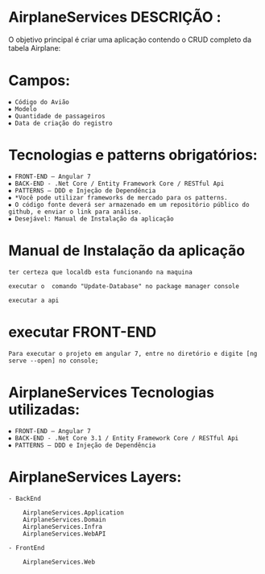 ﻿# AirplaneServices DESCRIÇÃO :

 O objetivo principal é criar uma aplicação contendo o CRUD completo da tabela Airplane:

# Campos:
    ⦁ Código do Avião
    ⦁ Modelo
    ⦁ Quantidade de passageiros
    ⦁ Data de criação do registro

# Tecnologias e patterns obrigatórios:
    ⦁ FRONT-END – Angular 7
    ⦁ BACK-END - .Net Core / Entity Framework Core / RESTful Api
    ⦁ PATTERNS – DDD e Injeção de Dependência
    ⦁ *Você pode utilizar frameworks de mercado para os patterns.
    ⦁ O código fonte deverá ser armazenado em um repositório público do github, e enviar o link para análise.
    ⦁ Desejável: Manual de Instalação da aplicação

# Manual de Instalação da aplicação

    ter certeza que localdb esta funcionando na maquina

    executar o  comando "Update-Database" no package manager console

    executar a api

# executar FRONT-END
    Para executar o projeto em angular 7, entre no diretório e digite [ng serve --open] no console;

# AirplaneServices Tecnologias utilizadas:

    ⦁ FRONT-END – Angular 7
    ⦁ BACK-END - .Net Core 3.1 / Entity Framework Core / RESTful Api
    ⦁ PATTERNS – DDD e Injeção de Dependência

# AirplaneServices Layers:

    - BackEnd

        AirplaneServices.Application
        AirplaneServices.Domain
        AirplaneServices.Infra
        AirplaneServices.WebAPI

    - FrontEnd

        AirplaneServices.Web
